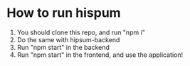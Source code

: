 # How to run hispum

1. You should clone this repo, and run "npm i"
2. Do the same with hipsum-backend
3. Run "npm start" in the backend
4. Run "npm start" in the frontend, and use the application!

